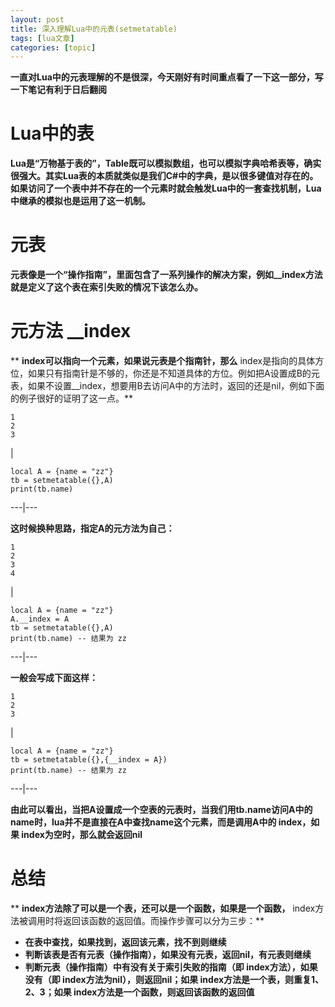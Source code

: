 ```yaml
---
layout: post
title: 深入理解Lua中的元表(setmetatable) 
tags: [lua文章]
categories: [topic]
---
```

**一直对Lua中的元表理解的不是很深，今天刚好有时间重点看了一下这一部分，写一下笔记有利于日后翻阅**

# Lua中的表

**Lua是“万物基于表的”，Table既可以模拟数组，也可以模拟字典哈希表等，确实很强大。其实Lua表的本质就类似是我们C#中的字典，是以很多键值对存在的。如果访问了一个表中并不存在的一个元素时就会触发Lua中的一套查找机制，Lua中继承的模拟也是运用了这一机制。**

# 元表

 **元表像是一个“操作指南”，里面包含了一系列操作的解决方案，例如__index方法就是定义了这个表在索引失败的情况下该怎么办。**

# 元方法 __index

 ** **index可以指向一个元素，如果说元表是个指南针，那么**
index是指向的具体方位，如果只有指南针是不够的，你还是不知道具体的方位。例如把A设置成B的元表，如果不设置__index，想要用B去访问A中的方法时，返回的还是nil，例如下面的例子很好的证明了这一点。**

    
    
    1  
    2  
    3  
    

|

    
    
    local A = {name = "zz"}  
    tb = setmetatable({},A)  
    print(tb.name)   
      
  
---|---  
  
**这时候换种思路，指定A的元方法为自己：**

    
    
    1  
    2  
    3  
    4  
    

|

    
    
    local A = {name = "zz"}  
    A.__index = A  
    tb = setmetatable({},A)  
    print(tb.name) -- 结果为 zz  
      
  
---|---  
  
**一般会写成下面这样：**

    
    
    1  
    2  
    3  
    

|

    
    
    local A = {name = "zz"}  
    tb = setmetatable({},{__index = A})  
    print(tb.name) -- 结果为 zz  
      
  
---|---  
  
**由此可以看出，当把A设置成一个空表的元表时，当我们用tb.name访问A中的name时，lua并不是直接在A中查找name这个元素，而是调用A中的
**index，如果** index为空时，那么就会返回nil**

# 总结

 ** **index方法除了可以是一个表，还可以是一个函数，如果是一个函数，** index方法被调用时将返回该函数的返回值。而操作步骤可以分为三步：**

  * **在表中查找，如果找到，返回该元素，找不到则继续**
  * **判断该表是否有元表（操作指南），如果没有元表，返回nil，有元表则继续**
  * **判断元表（操作指南）中有没有关于索引失败的指南（即 **index方法），如果没有（即** index方法为nil），则返回nil；如果 **index方法是一个表，则重复1、2、3；如果** index方法是一个函数，则返回该函数的返回值**